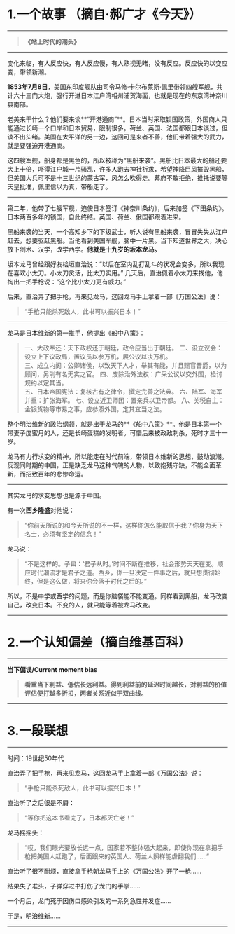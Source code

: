 
# 1.一个故事 （摘自·郝广才《今天》）
----------

> **《站上时代的潮头》**

----------

 变化来临，有人反应快，有人反应慢，有人熟视无睹，没有反应。反应快的以变应变，带领新潮。
 
 **1853年7月8日**，美国东印度舰队由司令马修·卡尔布莱斯·佩里带领四艘军舰，共计六十三门大炮，强行开进日本江户湾相州浦贺海面，也就是现在的东京湾神奈川县南部。
 
 老美来干什么？他们要来谈**“开港通商”**。日本当时采取锁国政策，外国商人只能通过长崎一个口岸和日本贸易，限制很多。荷兰、英国、法国都跟日本谈过，但谈不出头绪。美国在太平洋的另一边，这回可是来者不善，他们带着强大的武力，就是要强迫开港通商。
 
 这四艘军舰，船身都是黑色的，所以被称为“黑船来袭”。黑船比日本最大的船还要大上十倍，吓得江户城一片骚乱，许多人跑去神社祈求，希望神降巨风摧毁黑船，但美国大兵可不是十三世纪的蒙古军，风怎么吹得走。幕府不敢拒绝，推托说要等天皇批准，佩里信以为真，带船走了。
 

----------


 第二年，他带了七艘军舰，迫使日本签订《神奈川条约》，后来加签《下田条约》。日本两百多年的锁国，自此终结。英国、荷兰、俄国都跟着进来。
 
 黑船来袭的当天，一个高知乡下的下级武士，听人说有黑船来袭，冒冒失失从江户赶去，想要驱赶黑船。当他看到美国军舰，脑中一片黑。当下知道世界之大，决心放下剑术、汉学，改学西学。**他就是十九岁的坂本龙马。**
 
 坂本龙马曾经跟好友桧垣直治说：“以后在室内乱打乱斗的状况会变多，所以我现在喜欢小太刀。小太刀灵活，比太刀实用。” 几天后，直治佩着小太刀来找他，他掏出一把手枪说：“这个比小太刀更有威力。”
 
 后来，直治弄了把手枪，再来见龙马，这回龙马手上拿着一部《万国公法》说：
 

>  “手枪只能杀死敌人，此书可以振兴日本！”

----------


 
 龙马是日本维新的第一推手，他提出《船中八策》：
 
 

> 一、大政奉还：天下政权还于朝廷，政令应当出于朝廷。
二、设立议会：设立上下议政局，置议员以参万机，展公议以决万机。  
> 三、成立内阁：公卿诸侯，以致天下人才，举其有能，并且赐官晋爵，以为顾问，另削有名无实之官。 
> 四、废除治外法权：广采公议以交外国，检讨规约以定其当。  
五、日本帝国宪法：复核古有之律令，撰定完善之法典。 
> 六、陆军、海军并重：扩张海军。 
七、设立近卫师团：置亲兵以卫帝都。 
八、关税自主：金银货物等市易之事，应参照外国，定其宜当之法。

 
 整个明治维新的政治纲领，就是出于龙马的**《船中八策》**。他是日本第一个带妻子度蜜月的人，还是长崎蛋糕的发明者。可惜后来被政敌刺杀，死时才三十一岁。
 
 龙马有力行求变的精神，所以能走在时代前端，带领日本维新的思想，鼓动浪潮。反观同时期的中国，正是缺乏龙马这种气魄的人物，以致抱残守缺，不能全面革新，而招致百年的悲惨命运。

----------


 
 其实龙马的求变思想也是源于中国。
 
 有一次**西乡隆盛**对他说：
 

>  “你前天所说的和今天所说的不一样，这样你怎么能取信于我？你身为天下名士，必须有坚定的信念！”

 
 龙马说：
 

>  “不是这样的。子曰：‘君子从时。’时间不断在推移，社会形势天天在变。顺应时代潮流才是君子之道。西乡，你一旦决定一件事之后，就只想贯彻始终，但是这么做，将来你会落于时代之后的。”

 
 所以，不是中学或西学的问题，而是你脑袋能不能变通。同样看到黑船，龙马改变自己，改变日本。不变的人，就只能等着被龙马改变。

----------
# 2.一个认知偏差（摘自维基百科）
----------

**当下偏误/Current moment bias**



> **看重当下利益、低估长远利益。得到利益前的延迟时间越长，对利益的价值评估便打越多折扣，两者关系近似于双曲线。**



----------
# 3.一段联想
----------

时间：19世纪50年代

直治弄了把手枪，再来见龙马，这回龙马手上拿着一部《万国公法》说：
 

>  “手枪只能杀死敌人，此书可以振兴日本！”

直治听了之后很是不屑：

> “等你把这本书看完了，日本都灭亡老！”

龙马摇摇头：

> “哎，我们眼光要放长远一点，国家若不整体强大起来，即使你现在拿把手枪把美国人赶跑了，后面跟来的英国人、荷兰人照样能虐翻我们……”

直治听了很不耐烦，直接拿手枪朝龙马手上的《万国公法》开了一枪……

结果失了准头，子弹穿过书打伤了龙门的手掌……

一个月后，龙门死于因伤口感染引发的一系列急性并发症……

于是，明治维新……



----------
